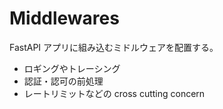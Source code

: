 # Middlewares

FastAPI アプリに組み込むミドルウェアを配置する。

- ロギングやトレーシング
- 認証・認可の前処理
- レートリミットなどの cross cutting concern
